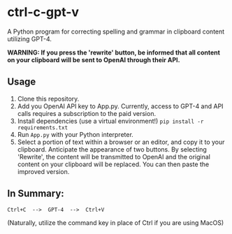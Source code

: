 # ctrl-c-gpt-v
A Python program for correcting spelling and grammar in clipboard content utilizing GPT-4.

**WARNING: If you press the 'rewrite' button, be informed that all content on your clipboard will be sent to OpenAI through their API.**

## Usage
1. Clone this repository.
2. Add you OpenAI API key to App.py. Currently, access to GPT-4 and API calls requires a subscription to the paid version.
3. Install dependencies (use a virtual environment!) `pip install -r requirements.txt`
4. Run `App.py` with your Python interpreter.
5. Select a portion of text within a browser or an editor, and copy it to your clipboard. Anticipate the appearance of two buttons. By selecting 'Rewrite', the content will be transmitted to OpenAI and the original content on your clipboard will be replaced. You can then paste the improved version.

## In Summary:

`Ctrl+C  -->  GPT-4  -->  Ctrl+V`

(Naturally, utilize the command key in place of Ctrl if you are using MacOS)
